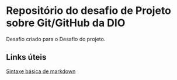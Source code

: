 # Repositório do desafio de Projeto sobre Git/GitHub da DIO
Desafio criado para o Desafio do projeto.


## Links úteis

[Sintaxe básica de markdown](https://www.markdownguide.org/basic-syntax/)
